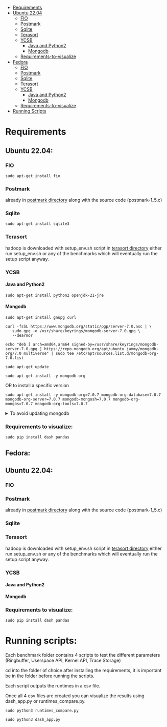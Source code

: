 - [Requirements](#Requirements)
- [Ubuntu 22.04](#Ubuntu-22.04)
  - [FIO](#ubuntu-22.04-fio)
  - [Postmark](#ubuntu-22.04-postmark)
  - [Sqlite](#ubuntu-22.04-sqlite)
  - [Terasort](#ubuntu-22.04-terasort)
  - [YCSB](#ubuntu-22.04-ycsb)
    - [Java and Python2](#ubuntu-22.04-java-python2)
    - [Mongodb](#ubuntu-22.04-mongodb)
  - [Requirements-to-visualize](#ubuntu-22.04-vis-req)
- [Fedora](#Fedora)
  - [FIO](#fedora-fio)
  - [Postmark](#fedora-postmark)
  - [Sqlite](#fedora-sqlite)
  - [Terasort](#fedora-terasort)
  - [YCSB](#fedora-ycsb)
    - [Java and Python2](#fedora-java-python2)
    - [Mongodb](#fedora-mongodb)
  - [Requirements-to-visualize](#fedora-vis-req)
- [Running Scripts](#running-scripts)


# Requirements
## Ubuntu 22.04: <a id="ubuntu-22.04"></a>

### FIO <a id="ubuntu-22.04-fio"></a>
```
sudo apt-get install fio
```
### Postmark <a id="ubuntu-22.04-postmark"></a>
already in [postmark directory](postmark_tests/postmark/) along with the source code (postmark-1_5.c)

### Sqlite <a id="ubuntu-22.04-sqlite"></a>
```
sudo apt-get install sqlite3
```

### Terasort <a id="ubuntu-22.04-terasort"></a>
hadoop is downloaded with setup_env.sh script in [terasort directory](terasort_tests/terasort_datadir)
either run setup_env.sh or any of the benchmarks which will eventually run the setup script anyway.

### YCSB <a id="ubuntu-22.04-ycsb"></a>

#### Java and Python2 <a id="ubuntu-22.04-java-python2"></a>
```
sudo apt-get install python2 openjdk-21-jre
```
#### Mongodb <a id="ubuntu-22.04-mongodb"></a>

```
sudo apt-get install gnupg curl
```
```
curl -fsSL https://www.mongodb.org/static/pgp/server-7.0.asc | \
   sudo gpg -o /usr/share/keyrings/mongodb-server-7.0.gpg \
   --dearmor
```
```
echo "deb [ arch=amd64,arm64 signed-by=/usr/share/keyrings/mongodb-server-7.0.gpg ] https://repo.mongodb.org/apt/ubuntu jammy/mongodb-org/7.0 multiverse" | sudo tee /etc/apt/sources.list.d/mongodb-org-7.0.list 
```
```
sudo apt-get update
```
```
sudo apt-get install -y mongodb-org
```
OR to install a specific version

```
sudo apt-get install -y mongodb-org=7.0.7 mongodb-org-database=7.0.7 mongodb-org-server=7.0.7 mongodb-mongosh=7.0.7 mongodb-org-mongos=7.0.7 mongodb-org-tools=7.0.7
```
<details>
  <summary>To avoid updating mongodb </summary>
    echo "mongodb-org hold" | sudo dpkg --set-selections
    echo "mongodb-org-database hold" | sudo dpkg --set-selections
    echo "mongodb-org-server hold" | sudo dpkg --set-selections
    echo "mongodb-mongosh hold" | sudo dpkg --set-selections
    echo "mongodb-org-mongos hold" | sudo dpkg --set-selections
    echo "mongodb-org-tools hold" | sudo dpkg --set-selections
</details>

### Requirements to visualize: <a id="ubuntu-22.04-vis-req"></a>

```
sudo pip install dash pandas
```

## Fedora: <a id="fedora"></a>

## Ubuntu 22.04: <a id="fedora"></a>

### FIO <a id="fedora-fio"></a>

### Postmark <a id="fedora-postmark"></a>
already in [postmark directory](postmark_tests/postmark/) along with the source code (postmark-1_5.c)

### Sqlite <a id="fedora-sqlite"></a>

### Terasort <a id="fedora-terasort"></a>
hadoop is downloaded with setup_env.sh script in [terasort directory](terasort_tests/terasort_datadir)
either run setup_env.sh or any of the benchmarks which will eventually run the setup script anyway.

### YCSB <a id="fedora-ycsb"></a>

#### Java and Python2 <a id="fedora-java-python2"></a>

#### Mongodb <a id="fedora-mongodb"></a>

### Requirements to visualize: <a id="fedora-vis-req"></a>

```
sudo pip install dash pandas
```
# Running scripts: <a id="running-scripts"></a>

Each benchmark folder contains 4 scripts to test the different parameters (Ringbuffer, Userspace API, Kernel API, Trace Storage)

cd into the folder of choice after installing the requirements, it is important be in the folder before running the scripts.

Each script outputs the runtimes in a csv file.

Once all 4 csv files are created you can visualize the results using dash_app.py or runtimes_compare.py.

```
sudo python3 runtimes_compare.py
```

```
sudo python3 dash_app.py
```
